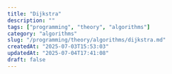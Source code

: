 ```yaml
---
title: "Dijkstra"
description: ""
tags: ["programming", "theory", "algorithms"]
category: "algorithms"
slug: "/programming/theory/algorithms/dijkstra.md"
createdAt: "2025-07-03T15:53:03"
updatedAt: "2025-07-04T17:41:08"
draft: false
---
```

